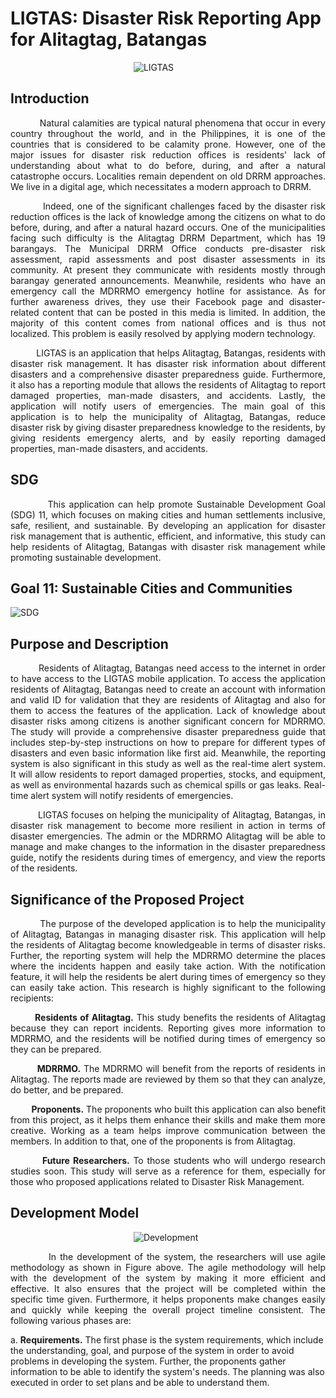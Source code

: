 # LIGTAS: Disaster Risk Reporting App for Alitagtag, Batangas
&nbsp;&nbsp;&nbsp;&nbsp;&nbsp;&nbsp;&nbsp;&nbsp;&nbsp;&nbsp;&nbsp;&nbsp;&nbsp;&nbsp;&nbsp;&nbsp;&nbsp;&nbsp;&nbsp;&nbsp;&nbsp;&nbsp;&nbsp;&nbsp;&nbsp;&nbsp;&nbsp;&nbsp;&nbsp;&nbsp;&nbsp;&nbsp;&nbsp;&nbsp;&nbsp;&nbsp;&nbsp;&nbsp;&nbsp;&nbsp;&nbsp;&nbsp;&nbsp;&nbsp;&nbsp;&nbsp;&nbsp;&nbsp;&nbsp;&nbsp;![LIGTAS](https://github.com/dreibit/DelasAlas-Estole-ManaloJ/assets/113673829/78db07e2-40b7-4620-94f1-7b2cf9aa0c51)

## Introduction
<p align=justify>&nbsp;&nbsp;&nbsp;&nbsp;&nbsp;&nbsp;&nbsp;&nbsp;&nbsp;&nbsp;Natural calamities are typical natural phenomena that occur in every country throughout the world, and in the Philippines, it is one of the countries that is considered to be calamity prone.  However, one of the major issues for disaster risk reduction offices is residents' lack of understanding about what to do before, during, and after a natural catastrophe occurs. Localities remain dependent on old DRRM approaches.  We live in a digital age, which necessitates a modern approach to DRRM.

<p align=justify>&nbsp;&nbsp;&nbsp;&nbsp;&nbsp;&nbsp;&nbsp;&nbsp;&nbsp;&nbsp;Indeed, one of the significant challenges faced by the disaster risk reduction offices is the lack of knowledge among the citizens on what to do before, during, and after a natural hazard occurs. One of the municipalities facing such difficulty is the Alitagtag DRRM Department, which has 19 barangays. The Municipal DRRM Office conducts pre-disaster risk assessment, rapid assessments and post disaster assessments in its community. At present they communicate with residents mostly through barangay generated announcements. Meanwhile, residents who have an emergency call the MDRRMO emergency hotline for assistance. As for further awareness drives, they use their Facebook page and disaster-related content that can be posted in this media is limited. In addition, the majority of this content comes from national offices and is thus not localized. This problem is easily resolved by applying modern technology.

<p align=justify>&nbsp;&nbsp;&nbsp;&nbsp;&nbsp;&nbsp;&nbsp;&nbsp;&nbsp;&nbsp;LIGTAS is an application that helps Alitagtag, Batangas, residents with disaster risk management. It has disaster risk information about different disasters and a comprehensive disaster preparedness guide. Furthermore, it also has a reporting module that allows the residents of Alitagtag to report damaged properties, man-made disasters, and accidents. Lastly, the application will notify users of emergencies. The main goal of this application is to help the municipality of Alitagtag, Batangas, reduce disaster risk by giving disaster preparedness knowledge to the residents, by giving residents emergency alerts, and by easily reporting damaged properties, man-made disasters, and accidents.

## SDG

<p align=justify>&nbsp;&nbsp;&nbsp;&nbsp;&nbsp;&nbsp;&nbsp;&nbsp;&nbsp;&nbsp;This application can help promote Sustainable Development Goal (SDG) 11, which focuses on making cities and human settlements inclusive, safe, resilient, and sustainable. By developing an application for disaster risk management that is authentic, efficient, and informative, this study can help residents of Alitagtag, Batangas with disaster risk management while promoting sustainable development. 

## Goal 11: Sustainable Cities and Communities
![SDG](https://github.com/dreibit/DelasAlas-Estole-ManaloJ/assets/113673829/aa01f10d-378f-42ae-a0b7-3e945d082929) 

## Purpose and Description
<p align=justify>&nbsp;&nbsp;&nbsp;&nbsp;&nbsp;&nbsp;&nbsp;&nbsp;&nbsp;&nbsp;Residents of Alitagtag, Batangas need access to the internet in order to have access to the LIGTAS mobile application. To access the application residents of Alitagtag, Batangas need to create an account with information and valid ID for validation that they are residents of Alitagtag and also for them to access the features of the application. Lack of knowledge about disaster risks among citizens is another significant concern for MDRRMO. The study will provide a comprehensive disaster preparedness guide that includes step-by-step instructions on how to prepare for different types of disasters and even basic information like first aid. Meanwhile, the reporting system is also significant in this study as well as the real-time alert system. It will allow residents to report damaged properties, stocks, and equipment, as well as environmental hazards such as chemical spills or gas leaks. Real-time alert system will notify residents of emergencies.

<p align=justify>&nbsp;&nbsp;&nbsp;&nbsp;&nbsp;&nbsp;&nbsp;&nbsp;&nbsp;&nbsp;LIGTAS focuses on helping the municipality of Alitagtag, Batangas, in disaster risk management to become more resilient in action in terms of disaster emergencies. The admin or the MDRRMO Alitagtag will be able to manage and make changes to the information in the disaster preparedness guide,  notify the residents during times of emergency, and view the reports of the residents.

## Significance of the Proposed Project

<p align=justify>&nbsp;&nbsp;&nbsp;&nbsp;&nbsp;&nbsp;&nbsp;&nbsp;&nbsp;&nbsp;The purpose of the developed application is to help the municipality of Alitagtag, Batangas in managing disaster risk. This application will help the residents of Alitagtag become knowledgeable in terms of disaster risks. Further, the reporting system will help the MDRRMO determine the places where the incidents happen and easily take action. With the notification feature, it will help the residents be alert during times of emergency so they can easily take action. This research is highly significant to the following recipients: 

<p align=justify><b>&nbsp;&nbsp;&nbsp;&nbsp;&nbsp;&nbsp;&nbsp;&nbsp;&nbsp;Residents of Alitagtag.</b> This study benefits the residents of Alitagtag because they can report incidents. Reporting gives more information to MDRRMO, and the residents will be notified during times of emergency so they can be prepared. 

<p align=justify><b>&nbsp;&nbsp;&nbsp;&nbsp;&nbsp;&nbsp;&nbsp;&nbsp;&nbsp;&nbsp;MDRRMO.</b> The MDRRMO will benefit from the reports of residents in Alitagtag. The reports made are reviewed by them so that they can analyze, do better, and be prepared. 

<p align=justify><b>&nbsp;&nbsp;&nbsp;&nbsp;&nbsp;&nbsp;&nbsp;&nbsp;&nbsp;&nbsp;Proponents.</b> The proponents who built this application can also benefit from this project, as it helps them enhance their skills and make them more creative. Working as a team helps improve communication between the members. In addition to that, one of the proponents is from Alitagtag.

<p align=justify><b>&nbsp;&nbsp;&nbsp;&nbsp;&nbsp;&nbsp;&nbsp;&nbsp;&nbsp;&nbsp;Future Researchers.</b> To those students who will undergo research studies soon. This study will serve as a reference for them, especially for those who proposed applications related to Disaster Risk Management.
 
## Development Model
&nbsp;&nbsp;&nbsp;&nbsp;&nbsp;&nbsp;&nbsp;&nbsp;&nbsp;&nbsp;&nbsp;&nbsp;&nbsp;&nbsp;&nbsp;&nbsp;&nbsp;&nbsp;&nbsp;&nbsp;&nbsp;&nbsp;&nbsp;&nbsp;&nbsp;&nbsp;&nbsp;&nbsp;&nbsp;&nbsp;&nbsp;&nbsp;&nbsp;&nbsp;&nbsp;&nbsp;&nbsp;&nbsp;&nbsp;&nbsp;&nbsp;&nbsp;&nbsp;&nbsp;&nbsp;&nbsp;&nbsp;&nbsp;&nbsp;&nbsp;![Development](https://github.com/dreibit/DelasAlas-Estole-ManaloJ/assets/113676687/50069b01-3346-4ab7-b750-364779846203)

<p align=justify>&nbsp;&nbsp;&nbsp;&nbsp;&nbsp;&nbsp;&nbsp;&nbsp;&nbsp;&nbsp;In the development of the system, the researchers will use agile methodology as shown in Figure above. The agile methodology will help with the development of the system by making it more efficient and effective. It also ensures that the project will be completed within the specific time given. Furthermore, it helps proponents make changes easily and quickly while keeping the overall project timeline consistent. The following various phases are:

a. <b>Requirements.</b> The first phase is the system requirements, which include the understanding, goal, and purpose of the system in order to avoid problems in developing the system. Further, the proponents gather information to be able to identify the system's needs. The planning was also executed in order to set plans and be able to understand them.








